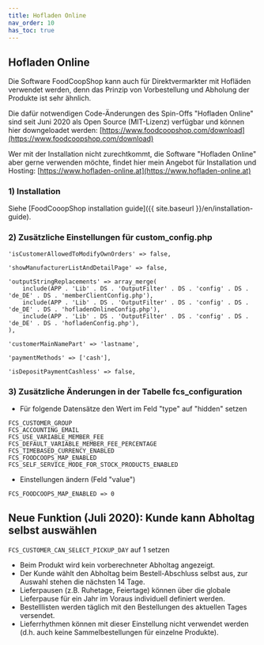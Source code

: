 ```yaml
---
title: Hofladen Online
nav_order: 10
has_toc: true
---
```


## Hofladen Online

Die Software FoodCoopShop kann auch für Direktvermarkter mit Hofläden verwendet werden, denn das Prinzip von Vorbestellung und Abholung der Produkte ist sehr ähnlich.

Die dafür notwendigen Code-Änderungen des Spin-Offs "Hofladen Online" sind seit Juni 2020 als Open Source (MIT-Lizenz) verfügbar und können hier downgeloadet werden:
[https://www.foodcoopshop.com/download](https://www.foodcoopshop.com/download)

Wer mit der Installation nicht zurechtkommt, die Software "Hofladen Online" aber gerne verwenden möchte, findet hier mein Angebot für Installation und Hosting: [https://www.hofladen-online.at](https://www.hofladen-online.at)

### 1) Installation

Siehe [FoodCooopShop installation guide]({{ site.baseurl }}/en/installation-guide).

### 2) Zusätzliche Einstellungen für custom_config.php

```
'isCustomerAllowedToModifyOwnOrders' => false,

'showManufacturerListAndDetailPage' => false,

'outputStringReplacements' => array_merge(
    include(APP . 'Lib' . DS . 'OutputFilter' . DS . 'config' . DS . 'de_DE' . DS . 'memberClientConfig.php'),
    include(APP . 'Lib' . DS . 'OutputFilter' . DS . 'config' . DS . 'de_DE' . DS . 'hofladenOnlineConfig.php'),
    include(APP . 'Lib' . DS . 'OutputFilter' . DS . 'config' . DS . 'de_DE' . DS . 'hofladenConfig.php'),
),

'customerMainNamePart' => 'lastname',

'paymentMethods' => ['cash'],

'isDepositPaymentCashless' => false,
```

### 3) Zusätzliche Änderungen in der Tabelle fcs_configuration

* Für folgende Datensätze den Wert im Feld "type" auf "hidden" setzen

```
FCS_CUSTOMER_GROUP
FCS_ACCOUNTING_EMAIL
FCS_USE_VARIABLE_MEMBER_FEE
FCS_DEFAULT_VARIABLE_MEMBER_FEE_PERCENTAGE
FCS_TIMEBASED_CURRENCY_ENABLED
FCS_FOODCOOPS_MAP_ENABLED
FCS_SELF_SERVICE_MODE_FOR_STOCK_PRODUCTS_ENABLED
```

* Einstellungen ändern (Feld "value")

```
FCS_FOODCOOPS_MAP_ENABLED => 0
```

## Neue Funktion (Juli 2020): Kunde kann Abholtag selbst auswählen

```FCS_CUSTOMER_CAN_SELECT_PICKUP_DAY``` auf 1 setzen

* Beim Produkt wird kein vorberechneter Abholtag angezeigt.
* Der Kunde wählt den Abholtag beim Bestell-Abschluss selbst aus, zur Auswahl stehen die nächsten 14 Tage.
* Lieferpausen (z.B. Ruhetage, Feiertage) können über die globale Lieferpause für ein Jahr im Voraus individuell definiert werden.
* Bestelllisten werden täglich mit den Bestellungen des aktuellen Tages versendet.
* Lieferrhythmen können mit dieser Einstellung nicht verwendet werden (d.h. auch keine Sammelbestellungen für einzelne Produkte).
